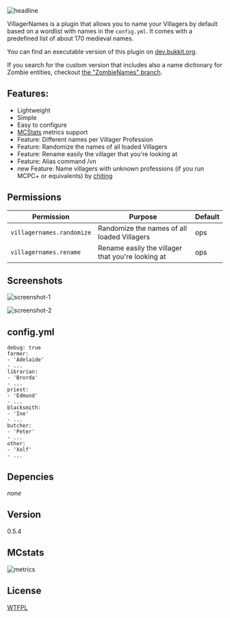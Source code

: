 ![headline](http://static.yeahwh.at/plugins/VillagerNames/typo.png)

VillagerNames is a plugin that allows you to name your Villagers by default based on a wordlist with names in the `config.yml`. It comes with a predefined list of about 170 medieval names.

You can find an executable version of this plugin on [dev.bukkit.org](http://dev.bukkit.org/server-mods/villagernames/).

If you search for the custom version that includes also a name dictionary for Zombie entities, checkout [the "ZombieNames" branch](https://github.com/frdmn/VillagerNames/tree/ZombieNames).

## Features:

* Lightweight
* Simple
* Easy to configure
* [MCStats](http://mcstats.org/) metrics support
* Feature: Different names per Villager Profession
* Feature: Randomize the names of all loaded Villagers
* Feature: Rename easily the villager that you're looking at
* Feature: Alias command /vn
* new Feature: Name villagers with unknown professions (if you run MCPC+ or equivalents) by [chiting](http://dev.bukkit.org/profiles/chiting/)

## Permissions

Permission | Purpose | Default
--- | --- | ---
`villagernames.randomize` | Randomize the names of all loaded Villagers | ops
`villagernames.rename` | Rename easily the villager that you're looking at | ops

## Screenshots

![screenshot-1](http://static.yeahwh.at/plugins/VillagerNames/screen1.png)

![screenshot-2](http://static.yeahwh.at/plugins/VillagerNames/screen2.png)

## config.yml

    debug: true
    farmer:
    - 'Adelaide'
    - ...
    librarian:
    - 'Brorda'
    - ...
    priest:
    - 'Edmund'
    - ...
    blacksmith:
    - 'Ine'
    - ...
    butcher:
    - 'Peter'
    - ...
    other:
    - 'Xolf'
    - ...

## Depencies

_none_

## Version

0.5.4

## MCstats

![metrics](http://api.mcstats.org/signature/VillagerNames.png)

## License

[WTFPL](LICENSE)
